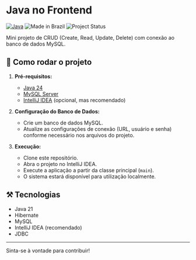 # Java no Frontend

[![Java](https://img.shields.io/badge/Java-24-blue.svg)](https://adoptopenjdk.net)
![Made in Brazil](https://img.shields.io/badge/made%20in-brazil-green.svg)
![Project Status](https://img.shields.io/badge/status-em%20desenvolvimento-yellow)

Mini projeto de CRUD (Create, Read, Update, Delete) com conexão ao banco de dados MySQL.

## 🚀 Como rodar o projeto

1. **Pré-requisitos:**
   - [Java 24](https://adoptopenjdk.net/)
   - [MySQL Server](https://www.mysql.com/)
   - [IntelliJ IDEA](https://www.jetbrains.com/idea/) (opcional, mas recomendado)

2. **Configuração do Banco de Dados:**
   - Crie um banco de dados MySQL.
   - Atualize as configurações de conexão (URL, usuário e senha) conforme necessário nos arquivos do projeto.

3. **Execução:**
   - Clone este repositório.
   - Abra o projeto no IntelliJ IDEA.
   - Execute a aplicação a partir da classe principal (`main`).
   - O sistema estará disponível para utilização localmente.

## ⚒️ Tecnologias

- Java 21
- Hibernate
- MySQL
- IntelliJ IDEA (recomendado)
- JDBC

---

Sinta-se à vontade para contribuir!